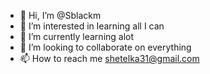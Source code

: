 - 👋 Hi, I’m @Sblackm
- 👀 I’m interested in learning all I can
- 🌱 I’m currently learning alot
- 💞️ I’m looking to collaborate on everything
- 📫 How to reach me shetelka31@gmail.com
<!---
Sblackm/Sblackm is a ✨ special ✨ repository because its `README.md` (this file) appears on your GitHub profile.
You can click the Preview link to take a look at your changes.
--->
